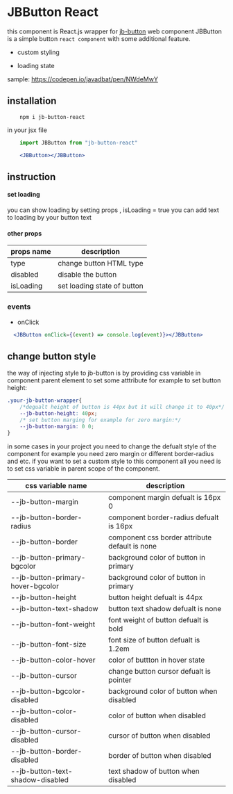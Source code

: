 # JBButton React

this component is React.js wrapper for [jb-button](https://www.npmjs.com/package/jb-button) web component
JBButton is a simple button `react component` with some additional feature.

- custom styling

- loading state

sample: <https://codepen.io/javadbat/pen/NWdeMwY>
## installation

```command
    npm i jb-button-react
```
in your jsx file
```js
    import JBButton from "jb-button-react"
```
``` jsx
    <JBButton></JBButton>
```
## instruction
#### set loading

you can show loading by setting props , isLoading = true you can add text to loading by <JBButton loading-text="در حال ثبت">your button text</JBButton>

#### other props

| props name	 | description             |
| -------------  | ----------------------- |
| type           | change button HTML type |
| disabled       | disable the button      |
| isLoading      | set loading state of button |

### events
- onClick
```jsx
  <JBButton onClick={(event) => console.log(event)}></JBButton>
```
## change button style
the way of injecting style to jb-button is by providing css variable in component parent element to set some atttribute for example to set button height:

```css
.your-jb-button-wrapper{
    /*degualt height of button is 44px but it will change it to 40px*/
    --jb-button-height: 40px;
    /* set button marging for example for zero margin:*/
    --jb-button-margin: 0 0;
}
```

in some cases in your project you need to change the defualt style of the component for example you need zero margin or different border-radius and etc. if you want to set a custom style to this component all you need is to set css variable in parent scope of the component.


|css variable name	                | description                                    |  
|------------------                 | --------------------------------------         |
|--jb-button-margin	                | component margin defualt is 16px 0             |
|--jb-button-border-radius	        | component border-radius defualt is 16px        |
|--jb-button-border	                | component css border attribute default is none |
|--jb-button-primary-bgcolor        | background color of button in primary          |
|--jb-button-primary-hover-bgcolor	| background color of button in primary          |
|--jb-button-height	                | button height defualt is 44px                  |
|--jb-button-text-shadow		    | button text shadow defualt is none             |
|--jb-button-font-weight		    | font weight of button defualt is bold          |
|--jb-button-font-size	            | font size of button defualt is 1.2em           |
|--jb-button-color-hover	        | color of buttton in hover state                |
|--jb-button-cursor		            | change button cursor defualt is pointer        |
|--jb-button-bgcolor-disabled		| background color of button when disabled       |
|--jb-button-color-disabled		    | color of button when disabled                  |
|--jb-button-cursor-disabled		| cursor of button when disabled                 |
|--jb-button-border-disabled	    | border of button when disabled                 |
|--jb-button-text-shadow-disabled	| text shadow of button when disabled            |



